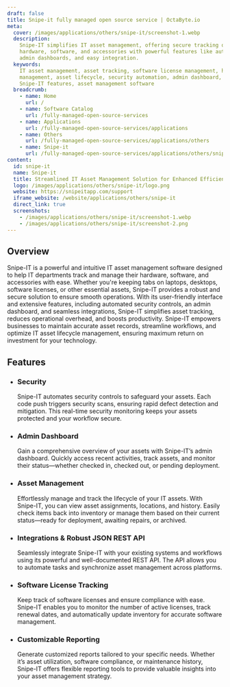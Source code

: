 ```yaml
---
draft: false
title: Snipe-it fully managed open source service | OctaByte.io
meta:
  cover: /images/applications/others/snipe-it/screenshot-1.webp
  description:
    Snipe-IT simplifies IT asset management, offering secure tracking of
    hardware, software, and accessories with powerful features like automated security,
    admin dashboards, and easy integration.
  keywords:
    IT asset management, asset tracking, software license management, hardware
    management, asset lifecycle, security automation, admin dashboard, REST API, integrations,
    Snipe-IT features, asset management software
  breadcrumb:
    - name: Home
      url: /
    - name: Software Catalog
      url: /fully-managed-open-source-services
    - name: Applications
      url: /fully-managed-open-source-services/applications
    - name: Others
      url: /fully-managed-open-source-services/applications/others
    - name: Snipe-it
      url: /fully-managed-open-source-services/applications/others/snipe-it
content:
  id: snipe-it
  name: Snipe-it
  title: Streamlined IT Asset Management Solution for Enhanced Efficiency
  logo: /images/applications/others/snipe-it/logo.png
  website: https://snipeitapp.com/support
  iframe_website: /website/applications/others/snipe-it
  direct_link: true
  screenshots:
    - /images/applications/others/snipe-it/screenshot-1.webp
    - /images/applications/others/snipe-it/screenshot-2.png
---
```


## Overview

Snipe-IT is a powerful and intuitive IT asset management software designed to help IT departments track and manage their hardware, software, and accessories with ease. Whether you're keeping tabs on laptops, desktops, software licenses, or other essential assets, Snipe-IT provides a robust and secure solution to ensure smooth operations. With its user-friendly interface and extensive features, including automated security controls, an admin dashboard, and seamless integrations, Snipe-IT simplifies asset tracking, reduces operational overhead, and boosts productivity. Snipe-IT empowers businesses to maintain accurate asset records, streamline workflows, and optimize IT asset lifecycle management, ensuring maximum return on investment for your technology.

## Features

- ### Security

  Snipe-IT automates security controls to safeguard your assets. Each code push triggers security scans, ensuring rapid defect detection and mitigation. This real-time security monitoring keeps your assets protected and your workflow secure.

- ### Admin Dashboard

  Gain a comprehensive overview of your assets with Snipe-IT’s admin dashboard. Quickly access recent activities, track assets, and monitor their status—whether checked in, checked out, or pending deployment.

- ### Asset Management

  Effortlessly manage and track the lifecycle of your IT assets. With Snipe-IT, you can view asset assignments, locations, and history. Easily check items back into inventory or manage them based on their current status—ready for deployment, awaiting repairs, or archived.

- ### Integrations & Robust JSON REST API

  Seamlessly integrate Snipe-IT with your existing systems and workflows using its powerful and well-documented REST API. The API allows you to automate tasks and synchronize asset management across platforms.

- ### Software License Tracking

  Keep track of software licenses and ensure compliance with ease. Snipe-IT enables you to monitor the number of active licenses, track renewal dates, and automatically update inventory for accurate software management.

- ### Customizable Reporting

  Generate customized reports tailored to your specific needs. Whether it’s asset utilization, software compliance, or maintenance history, Snipe-IT offers flexible reporting tools to provide valuable insights into your asset management strategy.
